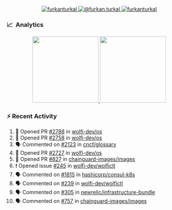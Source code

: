<p align="center">
  <a href="https://linkedin.com/in/furkanturkal" target="blank">
    <img src="https://img.shields.io/badge/linkedin-%230077B5.svg?&style=for-the-badge&logo=linkedin&logoColor=white" alt="furkanturkal" />
  </a>
  <a href="https://medium.com/@furkan.turkal" target="blank">
    <img src="https://img.shields.io/badge/medium-%2312100E.svg?&style=for-the-badge&logo=medium&logoColor=white" alt="@furkan.turkal" />
  </a>
  <a href="https://twitter.com/furkanturkaI" target="blank">
    <img src="https://img.shields.io/badge/Twitter-1DA1F2?style=for-the-badge&logo=twitter&logoColor=white" alt="furkanturkaI" />
  </a>
</p>

### 📈 &nbsp;Analytics

<p align="center">
  <a href="https://coderstats.net/github/#Dentrax">
    <img height="180em" src="https://github-readme-stats-eight-theta.vercel.app/api?username=Dentrax&show_icons=true&theme=algolia&include_all_commits=true&count_private=true&line_height=26"/>
    <img height="180em" src="https://github-readme-stats-eight-theta.vercel.app/api/top-langs/?username=Dentrax&layout=compact&langs_count=8&theme=algolia&line_height=26"/>
  </a>
</p>

### :zap: Recent Activity

<!--START_SECTION:activity-->
1. 💪 Opened PR [#2788](https://github.com/wolfi-dev/os/pull/2788) in [wolfi-dev/os](https://github.com/wolfi-dev/os)
2. 💪 Opened PR [#2758](https://github.com/wolfi-dev/os/pull/2758) in [wolfi-dev/os](https://github.com/wolfi-dev/os)
3. 🗣 Commented on [#2123](https://github.com/cncf/glossary/issues/2123) in [cncf/glossary](https://github.com/cncf/glossary)
4. 💪 Opened PR [#2727](https://github.com/wolfi-dev/os/pull/2727) in [wolfi-dev/os](https://github.com/wolfi-dev/os)
5. 💪 Opened PR [#827](https://github.com/chainguard-images/images/pull/827) in [chainguard-images/images](https://github.com/chainguard-images/images)
6. ❗ Opened issue [#245](https://github.com/wolfi-dev/wolfictl/issues/245) in [wolfi-dev/wolfictl](https://github.com/wolfi-dev/wolfictl)
7. 🗣 Commented on [#1815](https://github.com/hashicorp/consul-k8s/issues/1815) in [hashicorp/consul-k8s](https://github.com/hashicorp/consul-k8s)
8. 🗣 Commented on [#239](https://github.com/wolfi-dev/wolfictl/issues/239) in [wolfi-dev/wolfictl](https://github.com/wolfi-dev/wolfictl)
9. 🗣 Commented on [#305](https://github.com/newrelic/infrastructure-bundle/issues/305) in [newrelic/infrastructure-bundle](https://github.com/newrelic/infrastructure-bundle)
10. 🗣 Commented on [#757](https://github.com/chainguard-images/images/issues/757) in [chainguard-images/images](https://github.com/chainguard-images/images)
<!--END_SECTION:activity-->
